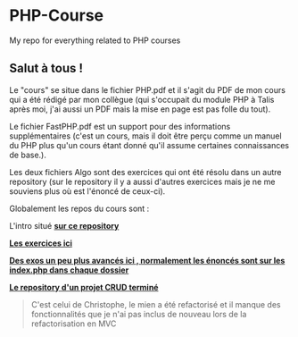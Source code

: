 # PHP-Course
My repo for everything related to PHP courses

## Salut à tous !

Le "cours" se situe dans le fichier PHP.pdf et il s'agit du PDF de mon cours qui a été rédigé par mon collègue (qui s'occupait du module PHP à Talis après moi, j'ai aussi un PDF mais la mise en page est pas folle du tout).

Le fichier FastPHP.pdf est un support pour des informations supplémentaires (c'est un cours, mais il doit être perçu comme un manuel du PHP plus qu'un cours étant donné qu'il assume certaines connaissances de base.).

Les deux fichiers Algo sont des exercices qui ont été résolu dans un autre repository (sur le repository il y a aussi d'autres exercices mais je ne me souviens plus où est l'énoncé de ceux-ci).

Globalement les repos du cours sont :

L'intro situé **[sur ce repository](https://github.com/NegiAlba/introphp)**

**[Les exercices ici](https://github.com/NegiAlba/introphp)**

**[Des exos un peu plus avancés ici , normalement les énoncés sont sur les index.php dans chaque dossier](https://github.com/NegiAlba/exointerphp)**

**[Le repository d'un projet CRUD terminé](https://github.com/chrisdu64/stuliday)**
>C'est celui de Christophe, le mien a été refactorisé et il manque des fonctionnalités que je n'ai pas inclus de nouveau lors de la refactorisation en MVC
